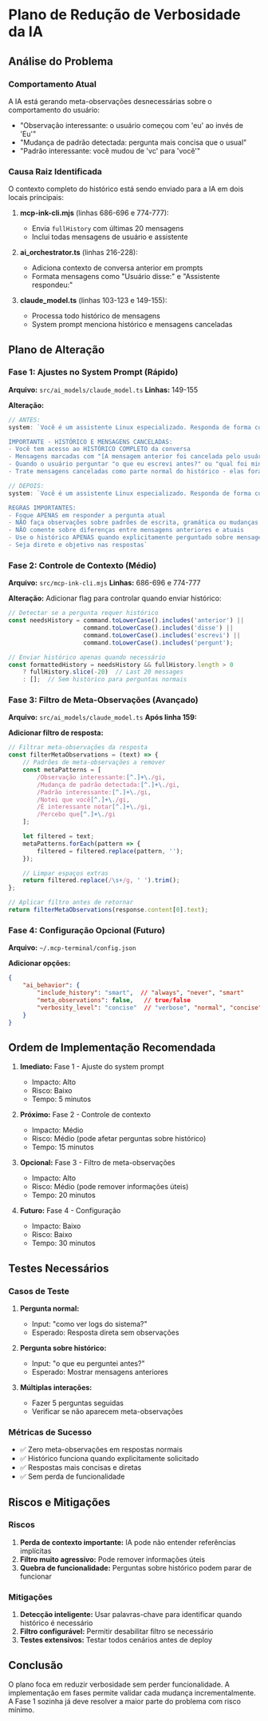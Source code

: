 # Plano de Redução de Verbosidade da IA

## Análise do Problema

### Comportamento Atual
A IA está gerando meta-observações desnecessárias sobre o comportamento do usuário:
- "Observação interessante: o usuário começou com 'eu' ao invés de 'Eu'"
- "Mudança de padrão detectada: pergunta mais concisa que o usual"
- "Padrão interessante: você mudou de 'vc' para 'você'"

### Causa Raiz Identificada
O contexto completo do histórico está sendo enviado para a IA em dois locais principais:

1. **mcp-ink-cli.mjs** (linhas 686-696 e 774-777):
   - Envia `fullHistory` com últimas 20 mensagens
   - Inclui todas mensagens de usuário e assistente

2. **ai_orchestrator.ts** (linhas 216-228):
   - Adiciona contexto de conversa anterior em prompts
   - Formata mensagens como "Usuário disse:" e "Assistente respondeu:"

3. **claude_model.ts** (linhas 103-123 e 149-155):
   - Processa todo histórico de mensagens
   - System prompt menciona histórico e mensagens canceladas

## Plano de Alteração

### Fase 1: Ajustes no System Prompt (Rápido)

**Arquivo:** `src/ai_models/claude_model.ts`
**Linhas:** 149-155

**Alteração:**
```javascript
// ANTES:
system: `Você é um assistente Linux especializado. Responda de forma concisa e precisa.

IMPORTANTE - HISTÓRICO E MENSAGENS CANCELADAS:
- Você tem acesso ao HISTÓRICO COMPLETO da conversa
- Mensagens marcadas com "[A mensagem anterior foi cancelada pelo usuário com ESC antes de ser respondida]" indicam que o usuário cancelou o processamento, mas A MENSAGEM DO USUÁRIO AINDA EXISTE E DEVE SER CONSIDERADA
- Quando o usuário perguntar "o que eu escrevi antes?" ou "qual foi minha pergunta anterior?", você DEVE mencionar TODAS as mensagens anteriores, incluindo as que foram canceladas
- Trate mensagens canceladas como parte normal do histórico - elas foram escritas pelo usuário e devem ser reconhecidas`

// DEPOIS:
system: `Você é um assistente Linux especializado. Responda de forma concisa e precisa.

REGRAS IMPORTANTES:
- Foque APENAS em responder a pergunta atual
- NÃO faça observações sobre padrões de escrita, gramática ou mudanças de comportamento do usuário
- NÃO comente sobre diferenças entre mensagens anteriores e atuais
- Use o histórico APENAS quando explicitamente perguntado sobre mensagens anteriores
- Seja direto e objetivo nas respostas`
```

### Fase 2: Controle de Contexto (Médio)

**Arquivo:** `src/mcp-ink-cli.mjs`
**Linhas:** 686-696 e 774-777

**Alteração:**
Adicionar flag para controlar quando enviar histórico:

```javascript
// Detectar se a pergunta requer histórico
const needsHistory = command.toLowerCase().includes('anterior') ||
                     command.toLowerCase().includes('disse') ||
                     command.toLowerCase().includes('escrevi') ||
                     command.toLowerCase().includes('pergunt');

// Enviar histórico apenas quando necessário
const formattedHistory = needsHistory && fullHistory.length > 0
    ? fullHistory.slice(-20)  // Last 20 messages
    : [];  // Sem histórico para perguntas normais
```

### Fase 3: Filtro de Meta-Observações (Avançado)

**Arquivo:** `src/ai_models/claude_model.ts`
**Após linha 159:**

**Adicionar filtro de resposta:**
```javascript
// Filtrar meta-observações da resposta
const filterMetaObservations = (text) => {
    // Padrões de meta-observações a remover
    const metaPatterns = [
        /Observação interessante:[^.]+\./gi,
        /Mudança de padrão detectada:[^.]+\./gi,
        /Padrão interessante:[^.]+\./gi,
        /Notei que você[^.]+\./gi,
        /É interessante notar[^.]+\./gi,
        /Percebo que[^.]+\./gi
    ];

    let filtered = text;
    metaPatterns.forEach(pattern => {
        filtered = filtered.replace(pattern, '');
    });

    // Limpar espaços extras
    return filtered.replace(/\s+/g, ' ').trim();
};

// Aplicar filtro antes de retornar
return filterMetaObservations(response.content[0].text);
```

### Fase 4: Configuração Opcional (Futuro)

**Arquivo:** `~/.mcp-terminal/config.json`

**Adicionar opções:**
```json
{
    "ai_behavior": {
        "include_history": "smart",  // "always", "never", "smart"
        "meta_observations": false,   // true/false
        "verbosity_level": "concise"  // "verbose", "normal", "concise"
    }
}
```

## Ordem de Implementação Recomendada

1. **Imediato:** Fase 1 - Ajuste do system prompt
   - Impacto: Alto
   - Risco: Baixo
   - Tempo: 5 minutos

2. **Próximo:** Fase 2 - Controle de contexto
   - Impacto: Médio
   - Risco: Médio (pode afetar perguntas sobre histórico)
   - Tempo: 15 minutos

3. **Opcional:** Fase 3 - Filtro de meta-observações
   - Impacto: Alto
   - Risco: Médio (pode remover informações úteis)
   - Tempo: 20 minutos

4. **Futuro:** Fase 4 - Configuração
   - Impacto: Baixo
   - Risco: Baixo
   - Tempo: 30 minutos

## Testes Necessários

### Casos de Teste

1. **Pergunta normal:**
   - Input: "como ver logs do sistema?"
   - Esperado: Resposta direta sem observações

2. **Pergunta sobre histórico:**
   - Input: "o que eu perguntei antes?"
   - Esperado: Mostrar mensagens anteriores

3. **Múltiplas interações:**
   - Fazer 5 perguntas seguidas
   - Verificar se não aparecem meta-observações

### Métricas de Sucesso

- ✅ Zero meta-observações em respostas normais
- ✅ Histórico funciona quando explicitamente solicitado
- ✅ Respostas mais concisas e diretas
- ✅ Sem perda de funcionalidade

## Riscos e Mitigações

### Riscos
1. **Perda de contexto importante:** IA pode não entender referências implícitas
2. **Filtro muito agressivo:** Pode remover informações úteis
3. **Quebra de funcionalidade:** Perguntas sobre histórico podem parar de funcionar

### Mitigações
1. **Detecção inteligente:** Usar palavras-chave para identificar quando histórico é necessário
2. **Filtro configurável:** Permitir desabilitar filtro se necessário
3. **Testes extensivos:** Testar todos cenários antes de deploy

## Conclusão

O plano foca em reduzir verbosidade sem perder funcionalidade. A implementação em fases permite validar cada mudança incrementalmente. A Fase 1 sozinha já deve resolver a maior parte do problema com risco mínimo.
